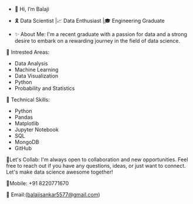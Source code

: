 - 👋 Hi, I’m Balaji
  
- 🎗️ Data Scientist |📈 Data Enthusiast |🎓 Engineering Graduate
  
- ✨ About Me: I'm a recent graduate with a passion for data and a strong desire to embark on a rewarding journey in the field of data science.

🔎 Intrested Areas:
+ Data Analysis
+ Machine Learning
+ Data Visualization
+ Python
+ Probability and Statistics

💼 Technical Skills:
+ Python
+ Pandas
+ Matplotlib 
+ Jupyter Notebook
+ SQL
+ MongoDB
+ GitHub

🤝Let's Collab: I'm always open to collaboration and new opportunities. Feel free to reach out if you have any questions, ideas, or just want to connect. Let's make data science awesome together!

📱Mobile: +91 8220771670

📧 Email:(balajisankar5577@gmail.com)
